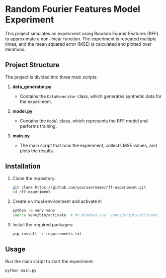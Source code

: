 # Random Fourier Features Model Experiment

This project simulates an experiment using Random Fourier Features (RFF) to approximate a non-linear function. The experiment is repeated multiple times, and the mean squared error (MSE) is calculated and plotted over iterations.

## Project Structure

The project is divided into three main scripts:

1. **data_generator.py**
   - Contains the `DataGenerator` class, which generates synthetic data for the experiment.

2. **model.py**
   - Contains the `Model` class, which represents the RFF model and performs training.

3. **main.py**
   - The main script that runs the experiment, collects MSE values, and plots the results.

## Installation

1. Clone the repository:
    ```bash
    git clone https://github.com/yourusername/rff-experiment.git
    cd rff-experiment
    ```

2. Create a virtual environment and activate it:
    ```bash
    python -m venv venv
    source venv/bin/activate  # On Windows use `venv\Scripts\activate`
    ```

3. Install the required packages:
    ```bash
    pip install -r requirements.txt
    ```

## Usage

Run the main script to start the experiment:
```bash
python main.py
